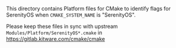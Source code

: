 
This directory contains Platform files for CMake to identify flags for SerenityOS when ``CMAKE_SYSTEM_NAME`` is "SerenityOS".

Please keep these files in sync with upstream ``Modules/Platform/SerenityOS*.cmake`` in https://gitlab.kitware.com/cmake/cmake
